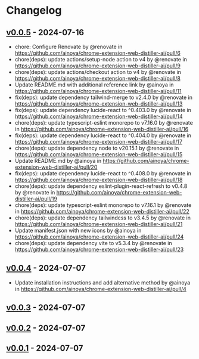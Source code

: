# Changelog

## [v0.0.5](https://github.com/ainoya/chrome-extension-web-distiller-ai/compare/v0.0.4...v0.0.5) - 2024-07-16
- chore: Configure Renovate by @renovate in https://github.com/ainoya/chrome-extension-web-distiller-ai/pull/6
- chore(deps): update actions/setup-node action to v4 by @renovate in https://github.com/ainoya/chrome-extension-web-distiller-ai/pull/9
- chore(deps): update actions/checkout action to v4 by @renovate in https://github.com/ainoya/chrome-extension-web-distiller-ai/pull/8
- Update README.md with additional reference link by @ainoya in https://github.com/ainoya/chrome-extension-web-distiller-ai/pull/11
- fix(deps): update dependency tailwind-merge to v2.4.0 by @renovate in https://github.com/ainoya/chrome-extension-web-distiller-ai/pull/13
- fix(deps): update dependency lucide-react to ^0.403.0 by @renovate in https://github.com/ainoya/chrome-extension-web-distiller-ai/pull/14
- chore(deps): update typescript-eslint monorepo to v7.16.0 by @renovate in https://github.com/ainoya/chrome-extension-web-distiller-ai/pull/16
- fix(deps): update dependency lucide-react to ^0.404.0 by @renovate in https://github.com/ainoya/chrome-extension-web-distiller-ai/pull/17
- chore(deps): update dependency node to v20.15.1 by @renovate in https://github.com/ainoya/chrome-extension-web-distiller-ai/pull/15
- Update README.md by @ainoya in https://github.com/ainoya/chrome-extension-web-distiller-ai/pull/20
- fix(deps): update dependency lucide-react to ^0.408.0 by @renovate in https://github.com/ainoya/chrome-extension-web-distiller-ai/pull/18
- chore(deps): update dependency eslint-plugin-react-refresh to v0.4.8 by @renovate in https://github.com/ainoya/chrome-extension-web-distiller-ai/pull/19
- chore(deps): update typescript-eslint monorepo to v7.16.1 by @renovate in https://github.com/ainoya/chrome-extension-web-distiller-ai/pull/22
- chore(deps): update dependency tailwindcss to v3.4.5 by @renovate in https://github.com/ainoya/chrome-extension-web-distiller-ai/pull/21
- Update manifest.json with new icons by @ainoya in https://github.com/ainoya/chrome-extension-web-distiller-ai/pull/24
- chore(deps): update dependency vite to v5.3.4 by @renovate in https://github.com/ainoya/chrome-extension-web-distiller-ai/pull/23

## [v0.0.4](https://github.com/ainoya/chrome-extension-web-distiller-ai/compare/v0.0.3...v0.0.4) - 2024-07-07
- Update installation instructions and add alternative method by @ainoya in https://github.com/ainoya/chrome-extension-web-distiller-ai/pull/4

## [v0.0.3](https://github.com/ainoya/chrome-extension-web-distiller-ai/compare/v0.0.2...v0.0.3) - 2024-07-07

## [v0.0.2](https://github.com/ainoya/chrome-extension-web-distiller-ai/compare/v0.0.1...v0.0.2) - 2024-07-07

## [v0.0.1](https://github.com/ainoya/chrome-extension-web-distiller-ai/commits/v0.0.1) - 2024-07-07
